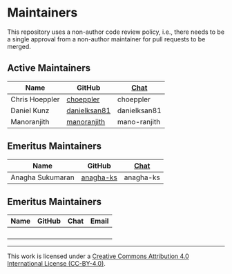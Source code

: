 # Maintainers

This repository uses a non-author code review policy, i.e., there needs to be a
single approval from a non-author maintainer for pull requests to be merged.

## Active Maintainers

<!-- Please keep this sorted alphabetically by github -->

| Name             | GitHub                                          | [Chat][_chat-url] |
| ---------------- | ----------------------------------------------- | ----------------- |
| Chris Hoeppler   | [choeppler](https://github.com/choeppler)       | choeppler         |
| Daniel Kunz      | [danielksan81](https://github.com/danielksan81) | danielksan81      |
| Manoranjith      | [manoranjith](https://github.com/manoranjith)   | mano-ranjith      |

## Emeritus Maintainers

<!-- Please keep this sorted alphabetically by github -->

| Name             | GitHub                                          | [Chat][_chat-url] |
| ---------------- | ----------------------------------------------- | ----------------- |
| Anagha Sukumaran | [anagha-ks](https://github.com/anagha-ks)       | anagha-ks         |

[_chat-url]: https://chat.hyperledger.org/channel/perun

## Emeritus Maintainers

| Name   | GitHub | Chat | Email |
| ------ | ------ | ---- | ----- |
| &nbsp; |        |      |       |

---
This work is licensed under a [Creative Commons Attribution 4.0 International
License (CC-BY-4.0)](http://creativecommons.org/licenses/by/4.0/).
